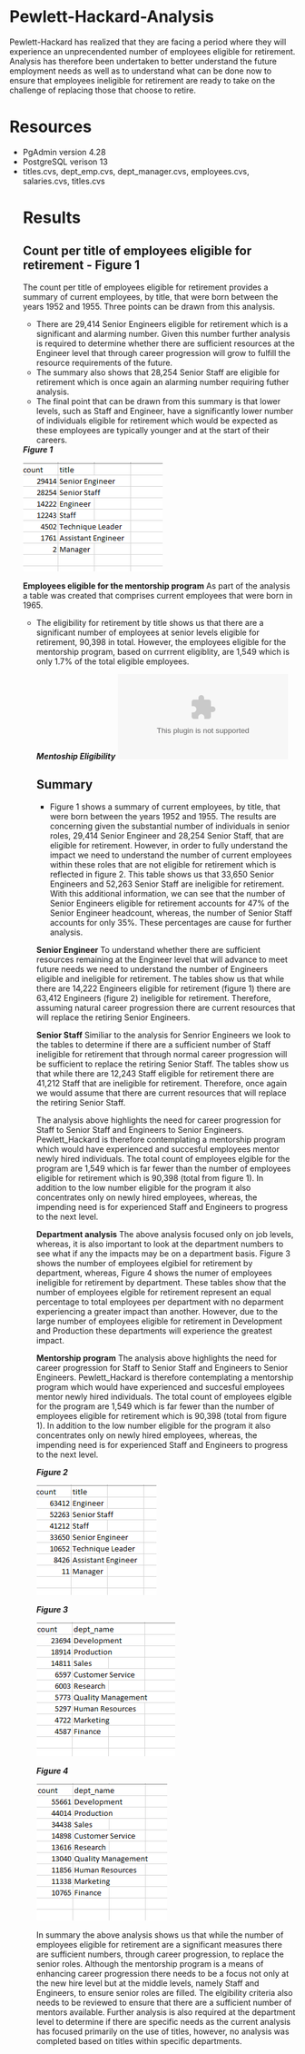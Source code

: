 

<h1>Pewlett-Hackard-Analysis</h1>
Pewlett-Hackard has realized that they are facing a period where they will experience an unprecendented number of employees eligible for retirement.  Analysis has therefore been undertaken to better understand the future employment needs as well as to understand what can be done now to ensure that employees ineligible for retirement are ready to take on the challenge of replacing those that choose to retire.

<h1>Resources</h1>
<ul>
  <li>PgAdmin version 4.28</li>
  <li>PostgreSQL verison 13</li>
  <li>titles.cvs, dept_emp.cvs, dept_manager.cvs, employees.cvs, salaries.cvs, titles.cvs</li>

<h1>Results</h1>

<h2>Count per title of employees eligible for retirement - Figure 1</h2>
The count per title of employees eligible for retirement provides a summary of current employees, by title, that were born between the years 1952 and 1955.  Three points can be drawn from this analysis.

<ul>
<li>There are 29,414 Senior Engineers eligible for retirement which is a significant and alarming number.  Given this number further analysis is required to determine whether there are sufficient resources at the Engineer level that through career progression will grow to fulfill the resource requirements of the future.</li>

<li>The summary also shows that 28,254 Senior Staff are eligible for retirement which is once again an alarming number requiring futher analysis.</li>

<li>The final point that can be drawn from this summary is that lower levels, such as Staff and Engineer, have a significantly lower number of individuals eligible for retirement which would be expected as these employees are typically younger and at the start of their careers.</li>  
</ul>
<b><i>Figure 1</b></i>

![eligible for retirement by titles](https://github.com/bedwardssmith/Pewlett-Hackard-Analysis/blob/main/Analysis_Projects_Folder/Pewlett_Hackard_Analysis_Folder/Data/retiring_titles_sum.png)


<b>Employees eligible for the mentorship program</b>
As part of the analysis a table was created that comprises current employees that were born in 1965. 

<ul>
<li>The eligibility for retirement by title shows us that there are a significant number of employees at senior levels eligible for retirement, 90,398 in total.  However, the employees eligible for the mentorship program, based on currrent eligiblity, are 1,549 which is only 1.7% of the total eligible employees.</li>


<b><i>Mentoship Eligibility</b></i>
![mentorship eligibility](https://github.com/bedwardssmith/Pewlett-Hackard-Analysis/blob/main/Analysis_Projects_Folder/Pewlett_Hackard_Analysis_Folder/Data/mentorship_eligibility.csv)


<h2>Summary</h2>

* Figure 1 shows a summary of current employees, by title, that were born between the years 1952 and 1955.  The results are concerning given the substantial number of individuals in senior roles, 29,414 Senior Engineer and 28,254 Senior Staff, that are eligible for retirement.  However, in order to fully understand the impact we need to understand the number of current employees within these roles that are not eligible for retirement which is reflected in figure 2. This table shows us that 33,650 Senior Engineers and 52,263 Senior Staff are ineligible for retirement.  With this additional information, we can see that the number of Senior Engineers eligible for retirement accounts for 47% of the Senior Engineer headcount, whereas, the number of Senior Staff accounts for only 35%.  These percentages are cause for further analysis.

__Senior Engineer__
To understand whether there are sufficient resources remaining at the Engineer level that will advance to meet future needs we need to understand the number of Engineers eligible and ineligible for retirement. The tables show us that while there are 14,222 Engineers eligible for retirement (figure 1) there are 63,412 Engineers (figure 2) ineligible for retirement.  Therefore, assuming natural career progression there are current resources that will replace the retiring Senior Engineers. 

__Senior Staff__
Similiar to the analysis for Senrior Engineers we look to the tables to determine if there are a sufficient number of Staff ineligible for retirement that through normal career progression will be sufficient to replace the retiring Senior Staff.  The tables show us that while there are 12,243 Staff eligible for retirement there are 41,212 Staff that are ineligible for retirement.  Therefore, once again we would assume that there are current resources that will replace the retiring Senior Staff.

The analysis above highlights the need for career progression for Staff to Senior Staff and Engineers to Senior Engineers.  Pewlett_Hackard is therefore contemplating a mentorship program which would have experienced and succesful employees mentor newly hired individuals.    The total count of employees elgible for the program are 1,549 which is far fewer than the number of employees eligible for retirement which is 90,398 (total from figure 1).  In addition to the low number eligible for the program it also concentrates only on newly hired employees, whereas, the impending need is for experienced Staff and Engineers to progress to the next level.


__Department analysis__
The above analysis focused only on job levels, whereas, it is also important to look at the department numbers to see what if any the impacts may be on a department basis.  Figure 3 shows the number of employees elgibiel for retirement by department, whereas, Figure 4 shows the numer of employees ineligible for retirement by department.  These tables show that the number of employees elgible for retirement represent an equal percentage to total employees per department with no deparment experiencing a greater impact than another.  However, due to the large number of employees eligible for retirement in Development and Production these departments will experience the greatest impact. 

__Mentorship program__
The analysis above highlights the need for career progression for Staff to Senior Staff and Engineers to Senior Engineers.  Pewlett_Hackard is therefore contemplating a mentorship program which would have experienced and succesful employees mentor newly hired individuals.    The total count of employees elgible for the program are 1,549 which is far fewer than the number of employees eligible for retirement which is 90,398 (total from figure 1).  In addition to the low number eligible for the program it also concentrates only on newly hired employees, whereas, the impending need is for experienced Staff and Engineers to progress to the next level.

__*Figure 2*__

![ineligible for retiremement by titles](https://github.com/bedwardssmith/Pewlett-Hackard-Analysis/blob/main/Analysis_Projects_Folder/Pewlett_Hackard_Analysis_Folder/Data/ineligible_title_sum.png)

__*Figure 3*__


![eligible for retirement by department](https://github.com/bedwardssmith/Pewlett-Hackard-Analysis/blob/main/Analysis_Projects_Folder/Pewlett_Hackard_Analysis_Folder/Data/retiring_dept_sum.png)


__*Figure 4*__


![ineligible for retirement by department](https://github.com/bedwardssmith/Pewlett-Hackard-Analysis/blob/main/Analysis_Projects_Folder/Pewlett_Hackard_Analysis_Folder/Data/ineligible_dept_sum.png)



In summary the above analysis shows us that while the number of employees eligible for retirement are a significant measures there are sufficient numbers, through career progression, to replace the senior roles.  Although the mentorship program is a means of enhancing career progression there needs to be a focus not only at the new hire level but at the middle levels, namely Staff and Engineers, to ensure senior roles are filled.  The elgibility criteria also needs to be reviewed to ensure that there are a sufficient number of mentors available.  Further analysis is also required at the department level to determine if there are specific needs as the current analysis has focused primarily on the use of titles, however, no analysis was completed based on titles within specific departments.

